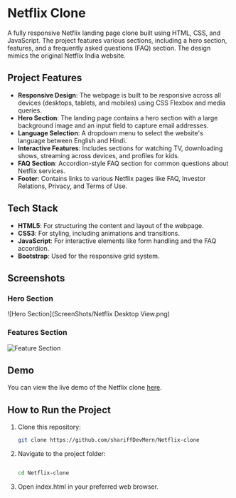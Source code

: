 # Netflix Clone

A fully responsive Netflix landing page clone built using HTML, CSS, and JavaScript. The project features various sections, including a hero section, features, and a frequently asked questions (FAQ) section. The design mimics the original Netflix India website.

## Project Features

- **Responsive Design**: The webpage is built to be responsive across all devices (desktops, tablets, and mobiles) using CSS Flexbox and media queries.
- **Hero Section**: The landing page contains a hero section with a large background image and an input field to capture email addresses.
- **Language Selection**: A dropdown menu to select the website's language between English and Hindi.
- **Interactive Features**: Includes sections for watching TV, downloading shows, streaming across devices, and profiles for kids.
- **FAQ Section**: Accordion-style FAQ section for common questions about Netflix services.
- **Footer**: Contains links to various Netflix pages like FAQ, Investor Relations, Privacy, and Terms of Use.

## Tech Stack

- **HTML5**: For structuring the content and layout of the webpage.
- **CSS3**: For styling, including animations and transitions.
- **JavaScript**: For interactive elements like form handling and the FAQ accordion.
- **Bootstrap**: Used for the responsive grid system.

## Screenshots

### Hero Section
![Hero Section](ScreenShots/Netflix Desktop View.png)

### Features Section
![Feature Section](https://i.ibb.co/vcm2Qcq/enjoy-video-gif.gif)

## Demo

You can view the live demo of the Netflix clone [here]([https://your-netflix-clone-link.com](https://shariffdevmern.github.io/Netflix-clone/)).

## How to Run the Project

1. Clone this repository:
   ```bash
   git clone https://github.com/shariffDevMern/Netflix-clone
2. Navigate to the project folder:
   ```bash

   cd Netflix-clone
3. Open index.html in your preferred web browser.
